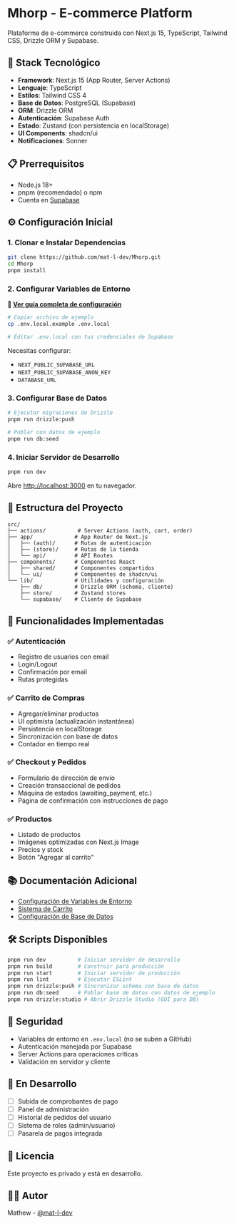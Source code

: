 # Mhorp - E-commerce Platform

Plataforma de e-commerce construida con Next.js 15, TypeScript, Tailwind CSS, Drizzle ORM y Supabase.

## 🚀 Stack Tecnológico

- **Framework**: Next.js 15 (App Router, Server Actions)
- **Lenguaje**: TypeScript
- **Estilos**: Tailwind CSS 4
- **Base de Datos**: PostgreSQL (Supabase)
- **ORM**: Drizzle ORM
- **Autenticación**: Supabase Auth
- **Estado**: Zustand (con persistencia en localStorage)
- **UI Components**: shadcn/ui
- **Notificaciones**: Sonner

## 📋 Prerrequisitos

- Node.js 18+ 
- pnpm (recomendado) o npm
- Cuenta en [Supabase](https://supabase.com)

## ⚙️ Configuración Inicial

### 1. Clonar e Instalar Dependencias

```bash
git clone https://github.com/mat-l-dev/Mhorp.git
cd Mhorp
pnpm install
```

### 2. Configurar Variables de Entorno

**📖 [Ver guía completa de configuración](./CONFIGURACION_ENV.md)**

```bash
# Copiar archivo de ejemplo
cp .env.local.example .env.local

# Editar .env.local con tus credenciales de Supabase
```

Necesitas configurar:
- `NEXT_PUBLIC_SUPABASE_URL`
- `NEXT_PUBLIC_SUPABASE_ANON_KEY`
- `DATABASE_URL`

### 3. Configurar Base de Datos

```bash
# Ejecutar migraciones de Drizzle
pnpm run drizzle:push

# Poblar con datos de ejemplo
pnpm run db:seed
```

### 4. Iniciar Servidor de Desarrollo

```bash
pnpm run dev
```

Abre [http://localhost:3000](http://localhost:3000) en tu navegador.

## 📁 Estructura del Proyecto

```
src/
├── actions/          # Server Actions (auth, cart, order)
├── app/             # App Router de Next.js
│   ├── (auth)/      # Rutas de autenticación
│   ├── (store)/     # Rutas de la tienda
│   └── api/         # API Routes
├── components/      # Componentes React
│   ├── shared/      # Componentes compartidos
│   └── ui/          # Componentes de shadcn/ui
└── lib/             # Utilidades y configuración
    ├── db/          # Drizzle ORM (schema, cliente)
    ├── store/       # Zustand stores
    └── supabase/    # Cliente de Supabase
```

## 🎯 Funcionalidades Implementadas

### ✅ Autenticación
- Registro de usuarios con email
- Login/Logout
- Confirmación por email
- Rutas protegidas

### ✅ Carrito de Compras
- Agregar/eliminar productos
- UI optimista (actualización instantánea)
- Persistencia en localStorage
- Sincronización con base de datos
- Contador en tiempo real

### ✅ Checkout y Pedidos
- Formulario de dirección de envío
- Creación transaccional de pedidos
- Máquina de estados (awaiting_payment, etc.)
- Página de confirmación con instrucciones de pago

### ✅ Productos
- Listado de productos
- Imágenes optimizadas con Next.js Image
- Precios y stock
- Botón "Agregar al carrito"

## 📚 Documentación Adicional

- [Configuración de Variables de Entorno](./CONFIGURACION_ENV.md)
- [Sistema de Carrito](./CART_SYSTEM.md)
- [Configuración de Base de Datos](./SETUP_DATABASE.md)

## 🛠️ Scripts Disponibles

```bash
pnpm run dev          # Iniciar servidor de desarrollo
pnpm run build        # Construir para producción
pnpm run start        # Iniciar servidor de producción
pnpm run lint         # Ejecutar ESLint
pnpm run drizzle:push # Sincronizar schema con base de datos
pnpm run db:seed      # Poblar base de datos con datos de ejemplo
pnpm run drizzle:studio # Abrir Drizzle Studio (GUI para DB)
```

## 🔐 Seguridad

- Variables de entorno en `.env.local` (no se suben a GitHub)
- Autenticación manejada por Supabase
- Server Actions para operaciones críticas
- Validación en servidor y cliente

## 🚧 En Desarrollo

- [ ] Subida de comprobantes de pago
- [ ] Panel de administración
- [ ] Historial de pedidos del usuario
- [ ] Sistema de roles (admin/usuario)
- [ ] Pasarela de pagos integrada

## 📝 Licencia

Este proyecto es privado y está en desarrollo.

## 👨‍💻 Autor

Mathew - [@mat-l-dev](https://github.com/mat-l-dev)
